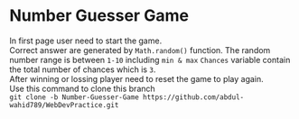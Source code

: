 # Number Guesser Game
In first page user need to start the game.  
Correct answer are generated by `Math.random()` function. The random number range is between `1-10` including `min & max` `Chances` variable contain the total number of chances which is `3`.  
After winning or lossing player need to reset the game to play again.  
Use this command to clone this branch  
`git clone -b Number-Guesser-Game https://github.com/abdul-wahid789/WebDevPractice.git`